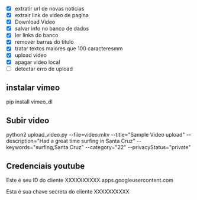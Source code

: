- [x] extratir url de novas noticias
- [x] extrair link de video de pagina
- [x] Download Video
- [x] salvar info no banco de dados
- [x] ler links do banco
- [x] remover barras do titulo
- [x] tratar textos maiores que 100 caracteresmm
- [x] upload video
- [x] apagar video local
- [ ] detectar erro de upload

## instalar vimeo
pip install vimeo_dl

## Subir video
python2 upload_video.py --file=video.mkv  --title="Sample Video upload" --description="Had a great time surfing in Santa Cruz" --keywords="surfing,Santa Cruz" --category="22" --privacyStatus="private"


## Credenciais youtube
Este é seu ID do cliente
XXXXXXXXXX.apps.googleusercontent.com

Esta é sua chave secreta do cliente
XXXXXXXXXX
